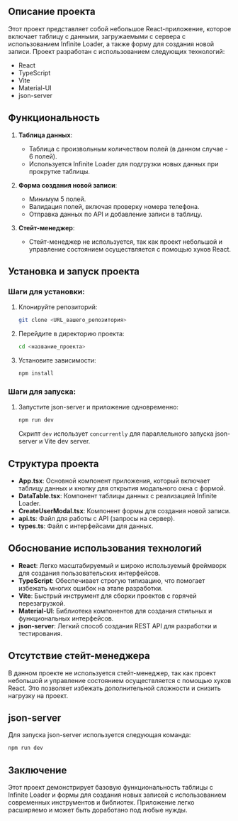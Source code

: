 ## Описание проекта

Этот проект представляет собой небольшое React-приложение, которое включает таблицу с данными, загружаемыми с сервера с использованием Infinite Loader, а также форму для создания новой записи. Проект разработан с использованием следующих технологий:

- React
- TypeScript
- Vite
- Material-UI
- json-server

## Функциональность

1. **Таблица данных**: 
   - Таблица с произвольным количеством полей (в данном случае - 6 полей).
   - Используется Infinite Loader для подгрузки новых данных при прокрутке таблицы.
   
2. **Форма создания новой записи**:
   - Минимум 5 полей.
   - Валидация полей, включая проверку номера телефона.
   - Отправка данных по API и добавление записи в таблицу.

3. **Стейт-менеджер**:
   - Стейт-менеджер не используется, так как проект небольшой и управление состоянием осуществляется с помощью хуков React.

## Установка и запуск проекта

### Шаги для установки:

1. Клонируйте репозиторий:
   ```sh
   git clone <URL_вашего_репозитория>
   ```

2. Перейдите в директорию проекта:
   ```sh
   cd <название_проекта>
   ```

3. Установите зависимости:
   ```sh
   npm install
   ```

### Шаги для запуска:

1. Запустите json-server и приложение одновременно:
   ```sh
   npm run dev
   ```

   Скрипт `dev` использует `concurrently` для параллельного запуска json-server и Vite dev server.

## Структура проекта

- **App.tsx**: Основной компонент приложения, который включает таблицу данных и кнопку для открытия модального окна с формой.
- **DataTable.tsx**: Компонент таблицы данных с реализацией Infinite Loader.
- **CreateUserModal.tsx**: Компонент формы для создания новой записи.
- **api.ts**: Файл для работы с API (запросы на сервер).
- **types.ts**: Файл с интерфейсами для данных.

## Обоснование использования технологий

- **React**: Легко масштабируемый и широко используемый фреймворк для создания пользовательских интерфейсов.
- **TypeScript**: Обеспечивает строгую типизацию, что помогает избежать многих ошибок на этапе разработки.
- **Vite**: Быстрый инструмент для сборки проектов с горячей перезагрузкой.
- **Material-UI**: Библиотека компонентов для создания стильных и функциональных интерфейсов.
- **json-server**: Легкий способ создания REST API для разработки и тестирования.

## Отсутствие стейт-менеджера

В данном проекте не используется стейт-менеджер, так как проект небольшой и управление состоянием осуществляется с помощью хуков React. Это позволяет избежать дополнительной сложности и снизить нагрузку на проект.

## json-server

Для запуска json-server используется следующая команда:
```sh
npm run dev
```

## Заключение

Этот проект демонстрирует базовую функциональность таблицы с Infinite Loader и формы для создания новых записей с использованием современных инструментов и библиотек. Приложение легко расширяемо и может быть доработано под любые нужды.